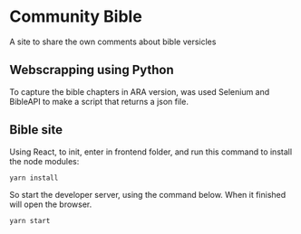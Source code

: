 # Community Bible
A site to share the own comments about bible versicles

## Webscrapping using Python
To capture the bible chapters in ARA version, was used Selenium and BibleAPI to make a script that returns a json file.

## Bible site
Using React, to init, enter in frontend folder, and run this command to install the node modules:

```bash
yarn install
```

So start the developer server, using the command below. When it finished will open the browser.

```bash
yarn start
```